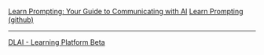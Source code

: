 [Learn Prompting: Your Guide to Communicating with AI](https://learnprompting.org/docs/category/-basics)
[Learn Prompting (github)](https://github.com/trigaten/Learn_Prompting)


---

[DLAI - Learning Platform Beta](https://learn.deeplearning.ai/login)

